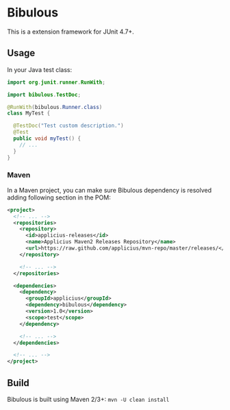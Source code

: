 # Bibulous

This is a extension framework for JUnit 4.7+.

## Usage

In your Java test class:

```java
import org.junit.runner.RunWith;

import bibulous.TestDoc;

@RunWith(bibulous.Runner.class)
class MyTest {

  @TestDoc("Test custom description.")
  @Test
  public void myTest() {
    // ...
  }
}
```

### Maven

In a Maven project, you can make sure Bibulous dependency is resolved 
adding following section in the POM:

```xml
<project>
  <!-- ... -->
  <repositories>
    <repository>
      <id>applicius-releases</id>
      <name>Applicius Maven2 Releases Repository</name>
      <url>https://raw.github.com/applicius/mvn-repo/master/releases/</url>
    </repository>

    <!-- ... -->
  </repositories>

  <dependencies>
    <dependency>
      <groupId>applicius</groupId>
      <dependency>bibulous</dependency>
      <version>1.0</version>
      <scope>test</scope>
    </dependency>

    <!-- ... -->
  </dependencies>

  <!-- ... -->
</project>
```

## Build

Bibulous is built using Maven 2/3+: `mvn -U clean install`
